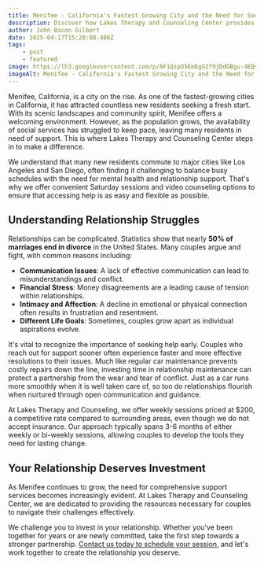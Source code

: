 ```yaml
---
title: Menifee - California's Fastest Growing City and the Need for Social Services
description: Discover how Lakes Therapy and Counseling Center provides essential relationship support services in Menifee, California's fastest-growing city, with flexible scheduling for busy commuters.
author: John Bacon Gilbert
date: 2025-04-17T15:28:08.486Z
tags:
    - post
    - featured
image: https://lh3.googleusercontent.com/p/AF1QipO5EmEgG2f9jDdGBgu-4EQschzDF79wpSqmlrsI
imageAlt: Menifee - California's Fastest Growing City and the Need for Social Services
---
```


Menifee, California, is a city on the rise. As one of the fastest-growing cities in California, it has attracted countless new residents seeking a fresh start. With its scenic landscapes and community spirit, Menifee offers a welcoming environment. However, as the population grows, the availability of social services has struggled to keep pace, leaving many residents in need of support. This is where Lakes Therapy and Counseling Center steps in to make a difference.

We understand that many new residents commute to major cities like Los Angeles and San Diego, often finding it challenging to balance busy schedules with the need for mental health and relationship support. That's why we offer convenient Saturday sessions and video counseling options to ensure that accessing help is as easy and flexible as possible.

## Understanding Relationship Struggles

Relationships can be complicated. Statistics show that nearly **50% of marriages end in divorce** in the United States. Many couples argue and fight, with common reasons including:

- **Communication Issues**: A lack of effective communication can lead to misunderstandings and conflict.
- **Financial Stress**: Money disagreements are a leading cause of tension within relationships.
- **Intimacy and Affection**: A decline in emotional or physical connection often results in frustration and resentment.
- **Different Life Goals**: Sometimes, couples grow apart as individual aspirations evolve.

It's vital to recognize the importance of seeking help early. Couples who reach out for support sooner often experience faster and more effective resolutions to their issues. Much like regular car maintenance prevents costly repairs down the line, investing time in relationship maintenance can protect a partnership from the wear and tear of conflict. Just as a car runs more smoothly when it is well taken care of, so too do relationships flourish when nurtured through open communication and guidance.

At Lakes Therapy and Counseling, we offer weekly sessions priced at $200, a competitive rate compared to surrounding areas, even though we do not accept insurance. Our approach typically spans 3-6 months of either weekly or bi-weekly sessions, allowing couples to develop the tools they need for lasting change.

## Your Relationship Deserves Investment

As Menifee continues to grow, the need for comprehensive support services becomes increasingly evident. At Lakes Therapy and Counseling Center, we are dedicated to providing the resources necessary for couples to navigate their challenges effectively.

We challenge you to invest in your relationship. Whether you've been together for years or are newly committed, take the first step towards a stronger partnership. [Contact us today to schedule your session](https://murrietatherapy.com/schedule), and let's work together to create the relationship you deserve.

